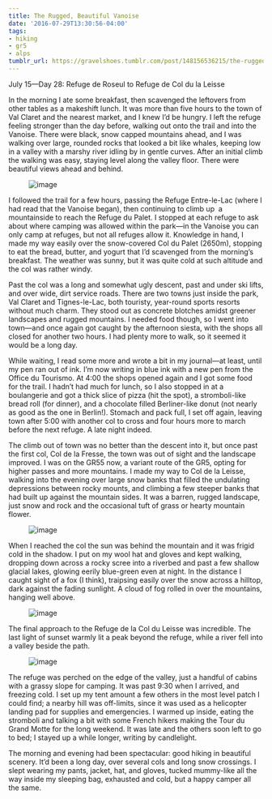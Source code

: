 ```yaml
---
title: The Rugged, Beautiful Vanoise
date: '2016-07-29T13:30:56-04:00'
tags:
- hiking
- gr5
- alps
tumblr_url: https://gravelshoes.tumblr.com/post/148156536215/the-rugged-beautiful-vanoise
---
```

July 15—Day 28: Refuge de Roseul to Refuge de Col du la Leisse

In the morning I ate some breakfast, then scavenged the leftovers from other tables as a makeshift lunch. It was more than five hours to the town of Val Claret and the nearest market, and I knew I’d be hungry. I left the refuge feeling stronger than the day before, walking out onto the trail and into the Vanoise. There were black, snow capped mountains ahead, and I was walking over large, rounded rocks that looked a bit like whales, keeping low in a valley with a marshy river idling by in gentle curves. After an initial climb the walking was easy, staying level along the valley floor. There were beautiful views ahead and behind.

<figure data-orig-width="1776" data-orig-height="1184" class="tmblr-full"><img src="https://66.media.tumblr.com/37d906f4ad1861f355d000564fcfe6c8/tumblr_inline_oapvp4qPLe1uncvcw_540.jpg" alt="image" data-orig-width="1776" data-orig-height="1184"></figure>

I followed the trail for a few hours, passing the Refuge Entre-le-Lac (where I had read that the Vanoise began), then continuing to climb up &nbsp;a mountainside to reach the Refuge du Palet. I stopped at each refuge to ask about where camping was allowed within the park—in the Vanoise you can only camp at refuges, but not all refuges allow it. Knowledge in hand, I made my way easily over the snow-covered Col du Palet (2650m), stopping to eat the bread, butter, and yogurt that I’d scavenged from the morning’s breakfast. The weather was sunny, but it was quite cold at such altitude and the col was rather windy.

Past the col was a long and somewhat ugly descent, past and under ski lifts, and over wide, dirt service roads. There are two towns just inside the park, Val Claret and Tignes-le-Lac, both touristy, year-round sports resorts without much charm. They stood out as concrete blotches amidst greener landscapes and rugged mountains. I needed food though, so I went into town—and once again got caught by the afternoon siesta, with the shops all closed for another two hours. I had plenty more to walk, so it seemed it would be a long day.

While waiting, I read some more and wrote a bit in my journal—at least, until my pen ran out of ink. I’m now writing in blue ink with a new pen from the Office du Tourismo. At 4:00 the shops opened again and I got some food for the trail. I hadn’t had much for lunch, so I also stopped in at a boulangerie and got a thick slice of pizza (hit the spot), a stromboli-like bread roll (for dinner), and a chocolate filled Berliner-like donut (not nearly as good as the one in Berlin!). Stomach and pack full, I set off again, leaving town after 5:00 with another col to cross and four hours more to march before the next refuge. A late night indeed.

The climb out of town was no better than the descent into it, but once past the first col, Col de la Fresse, the town was out of sight and the landscape improved. I was on the GR55 now, a variant route of the GR5, opting for higher passes and more mountains. I made my way to Col de la Leisse, walking into the evening over large snow banks that filled the undulating depressions between rocky mounts, and climbing a few steeper banks that had built up against the mountain sides. It was a barren, rugged landscape, just snow and rock and the occasional tuft of grass or hearty mountain flower.

<figure data-orig-width="7372" data-orig-height="2422" class="tmblr-full"><img src="https://66.media.tumblr.com/06346d4beb10b46a23f5505da362a595/tumblr_inline_oapw0bkQB21uncvcw_540.jpg" alt="image" data-orig-width="7372" data-orig-height="2422"></figure>

When I reached the col the sun was behind the mountain and it was frigid cold in the shadow. I put on my wool hat and gloves and kept walking, dropping down across a rocky scree into a riverbed and past a few shallow glacial lakes, glowing eerily blue-green even at night. In the distance I caught sight of a fox (I think), traipsing easily over the snow across a hilltop, dark against the fading sunlight. A cloud of fog rolled in over the mountains, hanging well above.

<figure data-orig-width="3264" data-orig-height="2448" class="tmblr-full"><img src="https://66.media.tumblr.com/21a5e8eb290f0060ece4cf359d838399/tumblr_inline_oapw1zKpXr1uncvcw_540.jpg" alt="image" data-orig-width="3264" data-orig-height="2448"></figure>

The final approach to the Refuge de la Col du Leisse was incredible. The last light of sunset warmly lit a peak beyond the refuge, while a river fell into a valley beside the path.

<figure data-orig-width="2448" data-orig-height="3264" class="tmblr-full"><img src="https://66.media.tumblr.com/3b28b176073419e9d92544a3d5f5bbeb/tumblr_inline_oapw2zD2iU1uncvcw_540.jpg" alt="image" data-orig-width="2448" data-orig-height="3264"></figure>

The refuge was perched on the edge of the valley, just a handful of cabins with a grassy slope for camping. It was past 9:30 when I arrived, and freezing cold. I set up my tent amount a few others in the most level patch I could find; a nearby hill was off-limits, since it was used as a helicopter landing pad for supplies and emergencies. I warmed up inside, eating the stromboli and talking a bit with some French hikers making the Tour du Grand Motte for the long weekend. It was late and the others soon left to go to bed; I stayed up a while longer, writing by candlelight.

The morning and evening had been spectacular: good hiking in beautiful scenery. It’d been a long day, over several cols and long snow crossings. I slept wearing my pants, jacket, hat, and gloves, tucked mummy-like all the way inside my sleeping bag, exhausted and cold, but a happy camper all the same.

